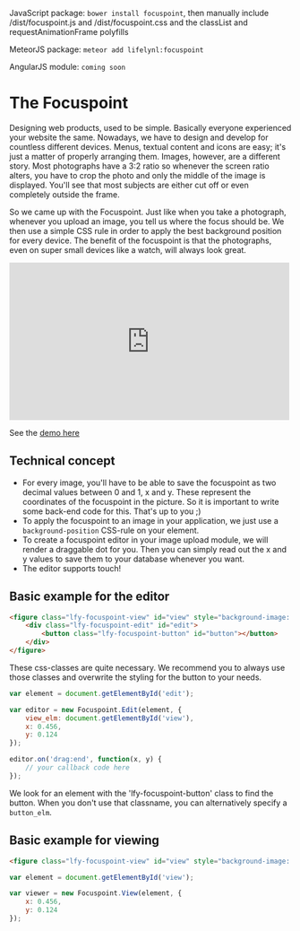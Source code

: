 JavaScript package: `bower install focuspoint`, then manually include /dist/focuspoint.js and /dist/focuspoint.css and the classList and requestAnimationFrame polyfills

MeteorJS package: `meteor add lifelynl:focuspoint`

AngularJS module: `coming soon`

# The Focuspoint

Designing web products, used to be simple. Basically everyone experienced your website the same. Nowadays, we have to design and develop for countless different devices. Menus, textual content and icons are easy; it's just a matter of properly arranging them. Images, however, are a different story. Most photographs have a 3:2 ratio so whenever the screen ratio alters, you have to crop the photo and only the middle of the image is displayed. You'll see that most subjects are either cut off or even completely outside the frame.

So we came up with the Focuspoint. Just like when you take a photograph, whenever you upload an image, you tell us where the focus should be. We then use a simple CSS rule in order to apply the best background position for every device. The benefit of the focuspoint is that the photographs, even on super small devices like a watch, will always look great.

<iframe src="https://player.vimeo.com/video/132535449" width="500" height="281" frameborder="0" webkitallowfullscreen mozallowfullscreen allowfullscreen></iframe>

See the [demo here](http://htmlpreview.github.io/?https://raw.githubusercontent.com/lifelynl/focuspoint/develop/demo/demo.html "demo")

## Technical concept
- For every image, you'll have to be able to save the focuspoint as two decimal values between 0 and 1, x and y. These represent the coordinates of the focuspoint in the picture. So it is important to write some back-end code for this. That's up to you ;)
- To apply the focuspoint to an image in your application, we just use a `background-position` CSS-rule on your element.
- To create a focuspoint editor in your image upload module, we will render a draggable dot for you. Then you can simply read out the x and y values to save them to your database whenever you want.
- The editor supports touch!

## Basic example for the editor

```html
<figure class="lfy-focuspoint-view" id="view" style="background-image: url('/my-image.jpg')">
    <div class="lfy-focuspoint-edit" id="edit">
        <button class="lfy-focuspoint-button" id="button"></button>
    </div>
</figure>
```

These css-classes are quite necessary. We recommend you to always use those classes and overwrite the styling for the button to your needs.

```js
var element = document.getElementById('edit');

var editor = new Focuspoint.Edit(element, {
    view_elm: document.getElementById('view'),
    x: 0.456,
    y: 0.124
});

editor.on('drag:end', function(x, y) {
    // your callback code here
});
```

We look for an element with the 'lfy-focuspoint-button' class to find the button. When you don't use that classname, you can alternatively specify a `button_elm`.

## Basic example for viewing

```html
<figure class="lfy-focuspoint-view" id="view" style="background-image: url('/my-image.jpg')"></figure>
```

```js
var element = document.getElementById('view');

var viewer = new Focuspoint.View(element, {
    x: 0.456,
    y: 0.124
});
```
